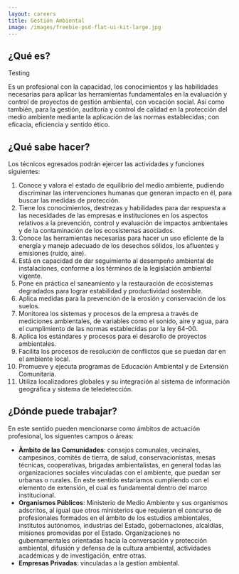 ```yaml
---
layout: careers
title: Gestión Ambiental
image: /images/freebie-psd-flat-ui-kit-large.jpg
---
```

## ¿Qué es?

Testing

Es un profesional con la capacidad, los conocimientos y las habilidades necesarias para aplicar las herramientas fundamentales en la evaluación y control de proyectos de gestión ambiental, con vocación social. Así como también, para la gestión, auditoría y control de calidad en la protección del medio ambiente mediante la aplicación de las normas establecidas; con eficacia, eficiencia y sentido ético.

## ¿Qué sabe hacer?

Los técnicos egresados podrán ejercer las actividades y funciones siguientes:

1. Conoce y valora el estado de equilibrio del medio ambiente, pudiendo discriminar las intervenciones humanas que generan impacto en él, para buscar las medidas de protección.
2. Tiene los conocimientos, destrezas y habilidades para dar respuesta a las necesidades de las empresas e instituciones en los aspectos relativos a la prevención, control y evaluación de impactos ambientales y de la contaminación de los ecosistemas asociados.
3. Conoce las herramientas necesarias para hacer un uso eficiente de la energía y manejo adecuado de los desechos sólidos, los afluentes y emisiones (ruido, aire).
4. Está en capacidad de dar seguimiento al desempeño ambiental de instalaciones, conforme a los términos de la legislación ambiental vigente.
5. Pone en práctica el saneamiento y la restauración de ecosistemas degradados para lograr estabilidad y productividad sostenible.
6. Aplica medidas para la prevención de la erosión y conservación de los suelos.
7. Monitorea los sistemas y procesos de la empresa a través de mediciones ambientales, de variables como el sonido, aire y agua, para el cumplimiento de las normas establecidas por la ley 64-00.
8. Aplica los estándares y procesos para el desarollo de proyectos ambientales.
9. Facilita los procesos de resolución de conflictos que se puedan dar en el ambiente local.
10. Promueve y ejecuta programas de Educación Ambiental y de Extensión Comunitaria.
11. Utiliza localizadores globales y su integración al sistema de información geográfica y sistema de teledetección.

## ¿Dónde puede trabajar?

En este sentido pueden mencionarse como ámbitos de actuación profesional, los siguentes campos o áreas:

* **Àmbito de las Comunidades**: consejos comunales, vecinales, campesinos, comités de tierra, de salud, conservacionistas, mesas técnicas, cooperativas, brigadas ambientalistas, en general todas las organizaciones sociales vinculadas con el ambiente, que puedan ser urbanas o rurales. En este sentido estaríamos cumpliendo con el elemento de extensión, el cual es fundamental dentro del marco institucional.
* **Organismos Públicos**: Ministerio de Medio Ambiente y sus organismos adscritos, al igual que otros ministerios que requieran el concurso de profesionales formados en el ámbito de los estudios ambientales, institutos autónomos, industrias del Estado, gobernaciones, alcaldías, misiones promovidas por el Estado. Organizaciones no gubernamentales orientadas hacia la conversación y protección ambiental, difusión y defensa de la cultura ambiental, actividades académicas y de investigación, entre otras.
* **Empresas Privadas**: vinculadas a la gestíon ambiental.
